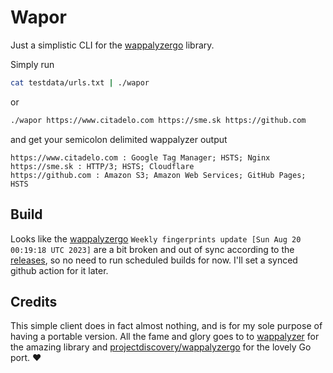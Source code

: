 # Wapor

Just a simplistic CLI for the [wappalyzergo](https://github.com/projectdiscovery/wappalyzergo) library.

Simply run 

```bash
cat testdata/urls.txt | ./wapor
````

or

```bash
./wapor https://www.citadelo.com https://sme.sk https://github.com
````

and get your semicolon delimited wappalyzer output

```
https://www.citadelo.com : Google Tag Manager; HSTS; Nginx
https://sme.sk : HTTP/3; HSTS; Cloudflare
https://github.com : Amazon S3; Amazon Web Services; GitHub Pages; HSTS
```

## Build

Looks like the [wappalyzergo](https://github.com/projectdiscovery/wappalyzergo) `Weekly fingerprints update [Sun Aug 20 00:19:18 UTC 2023]` are a bit broken and out of sync according to the [releases](https://github.com/projectdiscovery/wappalyzergo/releases), so no need to run scheduled builds for now. I'll set a synced github action for it later.

## Credits

This simple client does in fact almost nothing, and is for my sole purpose of having a portable version.
All the fame and glory goes to to [wappalyzer](https://github.com/wappalyzer/wappalyzer) for the amazing library and [projectdiscovery/wappalyzergo](https://github.com/projectdiscovery/wappalyzergo) for the lovely Go port. ❤️
